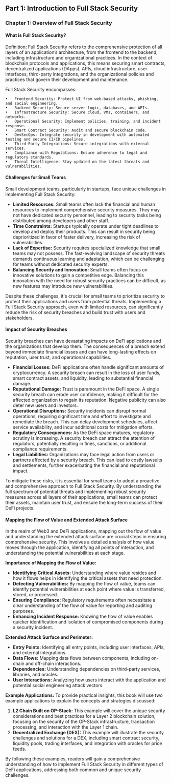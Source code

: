 ## Part 1: Introduction to Full Stack Security

### Chapter 1: Overview of Full Stack Security

#### What is Full Stack Security?

Definition:
Full Stack Security refers to the comprehensive protection of all layers of an application’s architecture, from the frontend to the backend, including infrastructure and organizational practices. 
In the context of blockchain protocols and applications, this means securing smart contracts, decentralized applications (DApps), APIs, cloud infrastructure, user interfaces, third-party integrations,
and the organizational policies and practices that govern their development and maintenance.

Full Stack Security encompasses:

	•	Frontend Security: Protect UI from web-based attacks, phishing, and social engineering.
	•	Backend Security: Secure server logic, databases, and APIs.
	•	Infrastructure Security: Secure cloud, VMs, containers, and networks.
	•	Operational Security: Implement policies, training, and incident response.
	•	Smart Contract Security: Audit and secure blockchain code.
	•	DevSecOps: Integrate security in development with automated testing and secure CI/CD pipelines.
	•	Third-Party Integrations: Secure integrations with external services.
	•	Compliance with Regulations: Ensure adherence to legal and regulatory standards.
	•	Threat Intelligence: Stay updated on the latest threats and vulnerabilities.

#### Challenges for Small Teams

Small development teams, particularly in startups, face unique challenges in implementing Full Stack Security:
- **Limited Resources:** Small teams often lack the financial and human resources to implement comprehensive security measures. They may not have dedicated security personnel, leading to security tasks being distributed among developers and other staff.
- **Time Constraints:** Startups typically operate under tight deadlines to develop and deploy their products. This can result in security being deprioritized in favor of faster delivery, increasing the risk of vulnerabilities.
- **Lack of Expertise:** Security requires specialized knowledge that small teams may not possess. The fast-evolving landscape of security threats demands continuous learning and adaptation, which can be challenging for teams without dedicated security experts.
- **Balancing Security and Innovation:** Small teams often focus on innovative solutions to gain a competitive edge. Balancing this innovation with the need for robust security practices can be difficult, as new features may introduce new vulnerabilities.

Despite these challenges, it's crucial for small teams to prioritize security to protect their applications and users from potential threats. Implementing a Full Stack Security approach, even with limited resources, can significantly reduce the risk of security breaches and build trust with users and stakeholders.

#### Impact of Security Breaches

Security breaches can have devastating impacts on DeFi applications and the organizations that develop them. The consequences of a breach extend beyond immediate financial losses and can have long-lasting effects on reputation, user trust, and operational capabilities.
- **Financial Losses:** DeFi applications often handle significant amounts of cryptocurrency. A security breach can result in the loss of user funds, smart contract assets, and liquidity, leading to substantial financial damage.
- **Reputational Damage:** Trust is paramount in the DeFi space. A single security breach can erode user confidence, making it difficult for the affected organization to regain its reputation. Negative publicity can also deter new users and investors.
- **Operational Disruptions:** Security incidents can disrupt normal operations, requiring significant time and effort to investigate and remediate the breach. This can delay development schedules, affect service availability, and incur additional costs for mitigation efforts.
- **Regulatory Consequences:** As the DeFi space matures, regulatory scrutiny is increasing. A security breach can attract the attention of regulators, potentially resulting in fines, sanctions, or additional compliance requirements.
- **Legal Liabilities:** Organizations may face legal action from users or partners affected by a security breach. This can lead to costly lawsuits and settlements, further exacerbating the financial and reputational impact.

To mitigate these risks, it is essential for small teams to adopt a proactive and comprehensive approach to Full Stack Security. By understanding the full spectrum of potential threats and implementing robust security measures across all layers of their applications, small teams can protect their assets, maintain user trust, and ensure the long-term success of their DeFi projects.

#### Mapping the Flow of Value and Extended Attack Surface

In the realm of Web3 and DeFi applications, mapping out the flow of value and understanding the extended attack surface are crucial steps in ensuring comprehensive security. This involves a detailed analysis of how value moves through the application, identifying all points of interaction, and understanding the potential vulnerabilities at each stage.

**Importance of Mapping the Flow of Value:**
- **Identifying Critical Assets:** Understanding where value resides and how it flows helps in identifying the critical assets that need protection.
- **Detecting Vulnerabilities:** By mapping the flow of value, teams can identify potential vulnerabilities at each point where value is transferred, stored, or processed.
- **Ensuring Compliance:** Regulatory requirements often necessitate a clear understanding of the flow of value for reporting and auditing purposes.
- **Enhancing Incident Response:** Knowing the flow of value enables quicker identification and isolation of compromised components during a security incident.

**Extended Attack Surface and Perimeter:**
- **Entry Points:** Identifying all entry points, including user interfaces, APIs, and external integrations.
- **Data Flows:** Mapping data flows between components, including on-chain and off-chain interactions.
- **Dependencies:** Understanding dependencies on third-party services, libraries, and oracles.
- **User Interactions:** Analyzing how users interact with the application and potential social engineering attack vectors.

**Example Applications:**
To provide practical insights, this book will use two example applications to explain the concepts and strategies discussed:
1. **L2 Chain Built on OP-Stack:** This example will cover the unique security considerations and best practices for a Layer 2 blockchain solution, focusing on the security of the OP-Stack infrastructure, transaction processing, and interaction with the Layer 1 chain.
2. **Decentralized Exchange (DEX):** This example will illustrate the security challenges and solutions for a DEX, including smart contract security, liquidity pools, trading interfaces, and integration with oracles for price feeds.

By following these examples, readers will gain a comprehensive understanding of how to implement Full Stack Security in different types of DeFi applications, addressing both common and unique security challenges.
